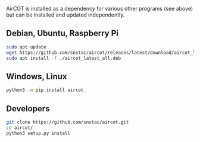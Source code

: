AirCOT is installed as a dependency for various other programs (see above) but can be installed and updated
independently.

## Debian, Ubuntu, Raspberry Pi

```sh linenums="1"
sudo apt update
wget https://github.com/snstac/aircot/releases/latest/download/aircot_latest_all.deb
sudo apt install -f ./aircot_latest_all.deb
```

## Windows, Linux

```sh
python3 -m pip install aircot
```

## Developers

```sh linenums="1"
git clone https://github.com/snstac/aircot.git
cd aircot/
python3 setup.py install
```